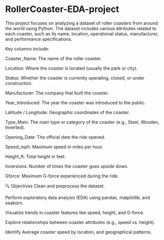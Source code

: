 # RollerCoaster-EDA-project
This project focuses on analyzing a dataset of roller coasters from around the world using Python. The dataset includes various attributes related to each coaster, such as its name, location, operational status, manufacturer, and performance specifications.

Key columns include:

Coaster_Name: The name of the roller coaster.

Location: Where the coaster is located (usually the park or city).

Status: Whether the coaster is currently operating, closed, or under construction.

Manufacturer: The company that built the coaster.

Year_Introduced: The year the coaster was introduced to the public.

Latitude / Longitude: Geographic coordinates of the coaster.

Type_Main: The main type or category of the coaster (e.g., Steel, Wooden, Inverted).

Opening_Date: The official date the ride opened.

Speed_mph: Maximum speed in miles per hour.

Height_ft: Total height in feet.

Inversions: Number of times the coaster goes upside down.

Gforce: Maximum G-force experienced during the ride.

🔍 Objectives
Clean and preprocess the dataset.

Perform exploratory data analysis (EDA) using pandas, matplotlib, and seaborn.

Visualize trends in coaster features like speed, height, and G-force.

Explore relationships between coaster attributes (e.g., speed vs. height).

Identify Average coaster speed by location, and geographical patterns.
